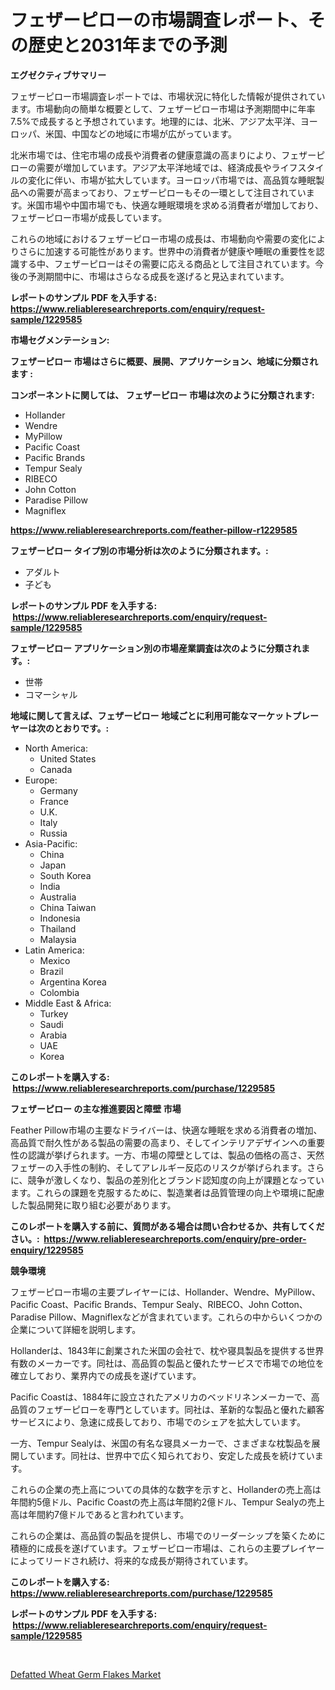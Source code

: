 <p><h1>フェザーピローの市場調査レポート、その歴史と2031年までの予測</h1></p><p><strong>エグゼクティブサマリー</strong></p>
<p><p>フェザーピロー市場調査レポートでは、市場状況に特化した情報が提供されています。市場動向の簡単な概要として、フェザーピロー市場は予測期間中に年率7.5%で成長すると予想されています。地理的には、北米、アジア太平洋、ヨーロッパ、米国、中国などの地域に市場が広がっています。</p><p>北米市場では、住宅市場の成長や消費者の健康意識の高まりにより、フェザーピローの需要が増加しています。アジア太平洋地域では、経済成長やライフスタイルの変化に伴い、市場が拡大しています。ヨーロッパ市場では、高品質な睡眠製品への需要が高まっており、フェザーピローもその一環として注目されています。米国市場や中国市場でも、快適な睡眠環境を求める消費者が増加しており、フェザーピロー市場が成長しています。</p><p>これらの地域におけるフェザーピロー市場の成長は、市場動向や需要の変化によりさらに加速する可能性があります。世界中の消費者が健康や睡眠の重要性を認識する中、フェザーピローはその需要に応える商品として注目されています。今後の予測期間中に、市場はさらなる成長を遂げると見込まれています。</p></p>
<p><strong>レポートのサンプル PDF を入手する: <a href="https://www.reliableresearchreports.com/enquiry/request-sample/1229585">https://www.reliableresearchreports.com/enquiry/request-sample/1229585</a></strong></p>
<p><strong>市場セグメンテーション:</strong></p>
<p><strong> フェザーピロー 市場はさらに概要、展開、アプリケーション、地域に分類されます :</strong></p>
<p><strong>コンポーネントに関しては、 フェザーピロー 市場は次のように分類されます: &nbsp;</strong></p>
<p><ul><li>Hollander</li><li>Wendre</li><li>MyPillow</li><li>Pacific Coast</li><li>Pacific Brands</li><li>Tempur Sealy</li><li>RIBECO</li><li>John Cotton</li><li>Paradise Pillow</li><li>Magniflex</li></ul></p>
<p><strong><a href="https://www.reliableresearchreports.com/feather-pillow-r1229585">https://www.reliableresearchreports.com/feather-pillow-r1229585</a></strong></p>
<p><strong> フェザーピロー タイプ別の市場分析は次のように分類されます。:</strong></p>
<p><ul><li>アダルト</li><li>子ども</li></ul></p>
<p><strong>レポートのサンプル PDF を入手する: &nbsp;<a href="https://www.reliableresearchreports.com/enquiry/request-sample/1229585">https://www.reliableresearchreports.com/enquiry/request-sample/1229585</a></strong></p>
<p><strong> フェザーピロー アプリケーション別の市場産業調査は次のように分類されます。:</strong></p>
<p><ul><li>世帯</li><li>コマーシャル</li></ul></p>
<p><strong>地域に関して言えば、フェザーピロー 地域ごとに利用可能なマーケットプレーヤーは次のとおりです。:</strong></p>
<p><ul>
    <li>
        North America:
        <ul>
            <li>United States</li>
            <li>Canada</li>
        </ul>
    </li>
    <li>
        Europe:
        <ul>
            <li>Germany</li>
            <li>France</li>
            <li>U.K.</li>
            <li>Italy</li>
            <li>Russia</li>
        </ul>
    </li>
    <li>
        Asia-Pacific:
        <ul>
            <li>China</li>
            <li>Japan</li>
            <li>South Korea</li>
            <li>India</li>
            <li>Australia</li>
            <li>China Taiwan</li>
            <li>Indonesia</li>
            <li>Thailand</li>
            <li>Malaysia</li>
        </ul>
    </li>
    <li>
        Latin America:
        <ul>
            <li>Mexico</li>
            <li>Brazil</li>
            <li>Argentina Korea</li>
            <li>Colombia</li>
        </ul>
    </li>
    <li>
        Middle East & Africa:
        <ul>
            <li>Turkey</li>
            <li>Saudi</li>
            <li>Arabia</li>
            <li>UAE</li>
            <li>Korea</li>
        </ul>
    </li>
    </ul></p>
<p><strong>このレポートを購入する: &nbsp;<a href="https://www.reliableresearchreports.com/purchase/1229585">https://www.reliableresearchreports.com/purchase/1229585</a></strong></p>
<p><strong>フェザーピロー の主な推進要因と障壁 市場</strong></p>
<p><p>Feather Pillow市場の主要なドライバーは、快適な睡眠を求める消費者の増加、高品質で耐久性がある製品の需要の高まり、そしてインテリアデザインへの重要性の認識が挙げられます。一方、市場の障壁としては、製品の価格の高さ、天然フェザーの入手性の制約、そしてアレルギー反応のリスクが挙げられます。さらに、競争が激しくなり、製品の差別化とブランド認知度の向上が課題となっています。これらの課題を克服するために、製造業者は品質管理の向上や環境に配慮した製品開発に取り組む必要があります。</p></p>
<p><strong>このレポートを購入する前に、質問がある場合は問い合わせるか、共有してください。:&nbsp; <a href="https://www.reliableresearchreports.com/enquiry/pre-order-enquiry/1229585">https://www.reliableresearchreports.com/enquiry/pre-order-enquiry/1229585</a></strong></p>
<p><strong>競争環境</strong></p>
<p><p>フェザーピロー市場の主要プレイヤーには、Hollander、Wendre、MyPillow、Pacific Coast、Pacific Brands、Tempur Sealy、RIBECO、John Cotton、Paradise Pillow、Magniflexなどが含まれています。これらの中からいくつかの企業について詳細を説明します。</p><p>Hollanderは、1843年に創業された米国の会社で、枕や寝具製品を提供する世界有数のメーカーです。同社は、高品質の製品と優れたサービスで市場での地位を確立しており、業界内での成長を遂げています。</p><p>Pacific Coastは、1884年に設立されたアメリカのベッドリネンメーカーで、高品質のフェザーピローを専門としています。同社は、革新的な製品と優れた顧客サービスにより、急速に成長しており、市場でのシェアを拡大しています。</p><p>一方、Tempur Sealyは、米国の有名な寝具メーカーで、さまざまな枕製品を展開しています。同社は、世界中で広く知られており、安定した成長を続けています。</p><p>これらの企業の売上高についての具体的な数字を示すと、Hollanderの売上高は年間約5億ドル、Pacific Coastの売上高は年間約2億ドル、Tempur Sealyの売上高は年間約7億ドルであると言われています。</p><p>これらの企業は、高品質の製品を提供し、市場でのリーダーシップを築くために積極的に成長を遂げています。フェザーピロー市場は、これらの主要プレイヤーによってリードされ続け、将来的な成長が期待されています。</p></p>
<p><strong>このレポートを購入する: &nbsp; <a href="https://www.reliableresearchreports.com/purchase/1229585">https://www.reliableresearchreports.com/purchase/1229585</a></strong></p>
<p><strong>レポートのサンプル PDF を入手する: &nbsp;<a href="https://www.reliableresearchreports.com/enquiry/request-sample/1229585">https://www.reliableresearchreports.com/enquiry/request-sample/1229585</a></strong><strong></strong></p>
<p>&nbsp;</p>
<p><p><a href="https://confirmed-shield-e13.notion.site/Decoding-Defatted-Wheat-Germ-Flakes-Market-Metrics-Market-Share-Trends-and-Growth-Patterns-d25ac38730a4483099e326457b46e486">Defatted Wheat Germ Flakes Market</a></p></p>